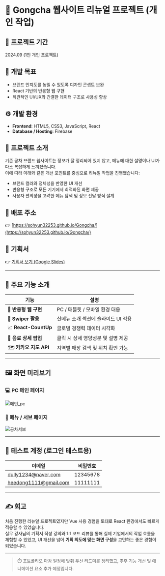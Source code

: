 # 🧋 Gongcha 웹사이트 리뉴얼 프로젝트 (개인 작업)

## 📆 프로젝트 기간
2024.09 (1인 개인 프로젝트)

## 🎯 개발 목표
- 브랜드 인지도를 높일 수 있도록 디자인 콘셉트 보완
- React 기반의 반응형 웹 구현
- 직관적인 UI/UX와 간결한 데이터 구조로 사용성 향상

## ⚙️ 개발 환경
- **Frontend**: HTML5, CSS3, JavaScript, React
- **Database / Hosting**: Firebase

## 📝 프로젝트 소개
기존 공차 브랜드 웹사이트는 정보가 잘 정리되어 있지 않고, 메뉴에 대한 설명이나 UI가 다소 복잡하게 느껴졌습니다.  
이에 따라 아래와 같은 개선 포인트를 중심으로 리뉴얼 작업을 진행했습니다:

- 브랜드 컬러와 정체성을 반영한 UI 개선
- 반응형 구조로 모든 기기에서 최적화된 화면 제공
- 사용자 편의성을 고려한 메뉴 탐색 및 정보 전달 방식 설계

## 🔗 배포 주소
👉 [https://sohyun32253.github.io/Gongcha/](https://sohyun32253.github.io/Gongcha/)

## 📄 기획서
👉 [기획서 보기 (Google Slides)](https://docs.google.com/presentation/d/1fqL8HC99VYc21IRYkY7RmP6n1_zODk4DQ60MtMVKbjA/edit?usp=sharing)

---

## 🚀 주요 기능 소개

| 기능 | 설명 |
|------|------|
| 📱 **반응형 웹 구현** | PC / 태블릿 / 모바일 환경 대응 |
| 🧊 **Swiper 활용** | 신메뉴 소개 섹션에 슬라이드 UI 적용 |
| 📈 **React-CountUp** | 글로벌 경쟁력 데이터 시각화 |
| 🍹 **음료 상세 팝업** | 클릭 시 상세 영양성분 및 설명 제공 |
| 🗺️ **카카오 지도 API** | 지역별 매장 검색 및 위치 확인 가능 |

---

## 🖼️ 화면 미리보기

### 💻 PC 메인 페이지  
![메인_pc](https://github.com/user-attachments/assets/daae62e3-25c6-45df-9202-aa554c664c87)

### 📱 메뉴 / 서브 페이지  
![공차서브](https://github.com/user-attachments/assets/27d42036-31a2-4cc0-9b6a-513c293d3263)

---

## 🔐 테스트 계정 (로그인 테스트용)

| 이메일 | 비밀번호 |
|--------|-----------|
| dully1234@naver.com | 12345678 |
| heedong1111@gmail.com | 11111111 |

---

## ✍️ 회고

처음 진행한 리뉴얼 프로젝트였지만 Vue 사용 경험을 토대로 React 환경에서도 빠르게 적응할 수 있었습니다.  
실무 강사님의 기획서 작성 강의와 1:1 코드 리뷰를 통해 실제 기업에서의 작업 흐름을 체험할 수 있었고, UI 개선을 넘어 **기획 의도에 맞는 화면 구성**을 고민하는 좋은 경험이 되었습니다.

---

> ⏱️ 포트폴리오 마감 일정에 맞춰 우선 리드미를 정리했고, 추후 기능 개선 및 애니메이션 요소 추가 예정입니다.



